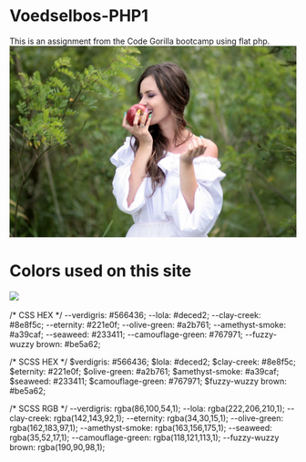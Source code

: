 # Voedselbos-PHP1
This is an assignment from the Code Gorilla bootcamp using flat php.
<img src="/assets/images/website_images/woman_eats_apple.jpg">



# Colors used on this site

<img src='/assets/images/website_images/Screenshot from 2022-02-18 15-12-52.png.gnome-photos'>

/* CSS HEX */
--verdigris: #566436;
--lola: #deced2;
--clay-creek: #8e8f5c;
--eternity: #221e0f;
--olive-green: #a2b761;
--amethyst-smoke: #a39caf;
--seaweed: #233411;
--camouflage-green: #767971;
--fuzzy-wuzzy brown: #be5a62;


/* SCSS HEX */
$verdigris: #566436;
$lola: #deced2;
$clay-creek: #8e8f5c;
$eternity: #221e0f;
$olive-green: #a2b761;
$amethyst-smoke: #a39caf;
$seaweed: #233411;
$camouflage-green: #767971;
$fuzzy-wuzzy brown: #be5a62;


/* SCSS RGB */
--verdigris: rgba(86,100,54,1);
--lola: rgba(222,206,210,1);
--clay-creek: rgba(142,143,92,1);
--eternity: rgba(34,30,15,1);
--olive-green: rgba(162,183,97,1);
--amethyst-smoke: rgba(163,156,175,1);
--seaweed: rgba(35,52,17,1);
--camouflage-green: rgba(118,121,113,1);
--fuzzy-wuzzy brown: rgba(190,90,98,1);

